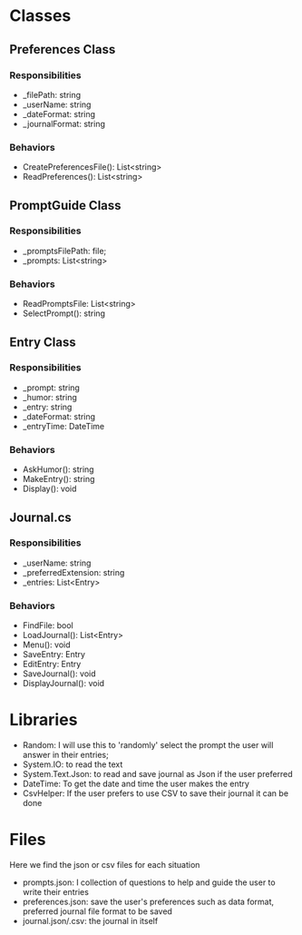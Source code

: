 # Classes

## Preferences Class

### Responsibilities
<ul>
    <li> _filePath: string </li>
    <li> _userName: string </li>
    <li> _dateFormat: string </li>
    <li> _journalFormat: string</li>
</ul>

### Behaviors
<ul>
    <li> CreatePreferencesFile(): List&lt;string&gt;</li>
    <li> ReadPreferences(): List&lt;string&gt; </li>
</ul>

## PromptGuide Class

### Responsibilities
<ul>
    <li> _promptsFilePath: file; </li>
    <li> _prompts: List&lt;string&gt;</li>
</ul>

### Behaviors
<ul>
    <li> ReadPromptsFile: List&lt;string&gt;</li>
    <li> SelectPrompt(): string </li>
</ul>

## Entry Class

### Responsibilities
<ul>
    <li> _prompt: string </li>
    <li> _humor: string</li>
    <li> _entry: string</li>
    <li> _dateFormat: string </li>
    <li> _entryTime: DateTime </li>
</ul>

### Behaviors
<ul>
    <li> AskHumor(): string </li>
    <li> MakeEntry(): string </li>
    <li> Display(): void </li>
</ul>

## Journal.cs

### Responsibilities
<ul>
    <li> _userName: string</li>
    <li> _preferredExtension: string </li>
    <li> _entries: List&lt;Entry&gt;</li>
</ul>

### Behaviors
<ul>
    <li> FindFile: bool</li>
    <li> LoadJournal(): List&lt;Entry&gt;</li>
    <li> Menu(): void</li>
    <li> SaveEntry: Entry</li>
    <li> EditEntry: Entry</li>
    <li> SaveJournal(): void</li>
    <li> DisplayJournal(): void</li>  
</ul>

# Libraries

<ul>
    <li> Random: I will use this to 'randomly' select the prompt the user will answer in their entries;</li>
    <li> System.IO: to read the text</li>
    <li> System.Text.Json: to read and save journal as Json if the user preferred</li>
    <li> DateTime: To get the date and time the user makes the entry</li>
    <li> CsvHelper: If the user prefers to use CSV to save their journal it can be done</li>
</ul>

# Files

Here we find the json or csv files for each situation 
<ul>
    <li> prompts.json: I collection of questions to help and guide the user to write their entries</li>
    <li> preferences.json: save the user's preferences such as data format, preferred journal file format to be saved</li>
    <li> journal.json/.csv: the journal in itself</li>
</ul>
